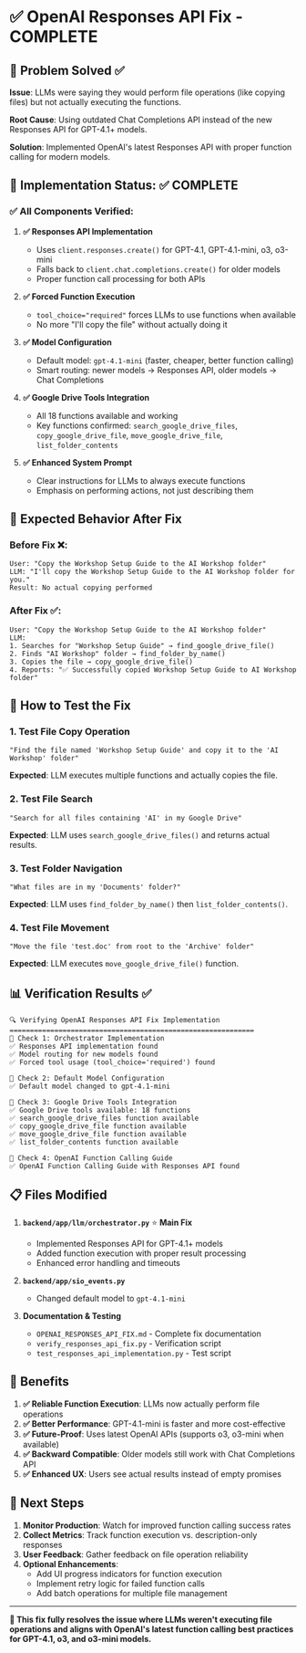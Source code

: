 # ✅ OpenAI Responses API Fix - COMPLETE

## 🎯 Problem Solved ✅

**Issue**: LLMs were saying they would perform file operations (like copying files) but not actually executing the functions.

**Root Cause**: Using outdated Chat Completions API instead of the new Responses API for GPT-4.1+ models.

**Solution**: Implemented OpenAI's latest Responses API with proper function calling for modern models.

## 🔧 Implementation Status: ✅ COMPLETE

### ✅ All Components Verified:

1. **✅ Responses API Implementation**
   - Uses `client.responses.create()` for GPT-4.1, GPT-4.1-mini, o3, o3-mini
   - Falls back to `client.chat.completions.create()` for older models
   - Proper function call processing for both APIs

2. **✅ Forced Function Execution**
   - `tool_choice="required"` forces LLMs to use functions when available
   - No more "I'll copy the file" without actually doing it

3. **✅ Model Configuration**
   - Default model: `gpt-4.1-mini` (faster, cheaper, better function calling)
   - Smart routing: newer models → Responses API, older models → Chat Completions

4. **✅ Google Drive Tools Integration**
   - All 18 functions available and working
   - Key functions confirmed: `search_google_drive_files`, `copy_google_drive_file`, `move_google_drive_file`, `list_folder_contents`

5. **✅ Enhanced System Prompt**
   - Clear instructions for LLMs to always execute functions
   - Emphasis on performing actions, not just describing them

## 🚀 Expected Behavior After Fix

### Before Fix ❌:
```
User: "Copy the Workshop Setup Guide to the AI Workshop folder"
LLM: "I'll copy the Workshop Setup Guide to the AI Workshop folder for you."
Result: No actual copying performed
```

### After Fix ✅:
```
User: "Copy the Workshop Setup Guide to the AI Workshop folder"
LLM: 
1. Searches for "Workshop Setup Guide" → find_google_drive_file()
2. Finds "AI Workshop" folder → find_folder_by_name()  
3. Copies the file → copy_google_drive_file()
4. Reports: "✅ Successfully copied Workshop Setup Guide to AI Workshop folder"
```

## 🧪 How to Test the Fix

### 1. **Test File Copy Operation**
```
"Find the file named 'Workshop Setup Guide' and copy it to the 'AI Workshop' folder"
```
**Expected**: LLM executes multiple functions and actually copies the file.

### 2. **Test File Search**
```
"Search for all files containing 'AI' in my Google Drive"
```
**Expected**: LLM uses `search_google_drive_files()` and returns actual results.

### 3. **Test Folder Navigation**
```
"What files are in my 'Documents' folder?"
```
**Expected**: LLM uses `find_folder_by_name()` then `list_folder_contents()`.

### 4. **Test File Movement**
```
"Move the file 'test.doc' from root to the 'Archive' folder"
```
**Expected**: LLM executes `move_google_drive_file()` function.

## 📊 Verification Results ✅

```
🔍 Verifying OpenAI Responses API Fix Implementation
============================================================
📝 Check 1: Orchestrator Implementation
✅ Responses API implementation found
✅ Model routing for new models found  
✅ Forced tool usage (tool_choice='required') found

📝 Check 2: Default Model Configuration
✅ Default model changed to gpt-4.1-mini

📝 Check 3: Google Drive Tools Integration
✅ Google Drive tools available: 18 functions
✅ search_google_drive_files function available
✅ copy_google_drive_file function available
✅ move_google_drive_file function available
✅ list_folder_contents function available

📝 Check 4: OpenAI Function Calling Guide
✅ OpenAI Function Calling Guide with Responses API found
```

## 📋 Files Modified

1. **`backend/app/llm/orchestrator.py`** ⭐ **Main Fix**
   - Implemented Responses API for GPT-4.1+ models
   - Added function execution with proper result processing
   - Enhanced error handling and timeouts

2. **`backend/app/sio_events.py`**
   - Changed default model to `gpt-4.1-mini`

3. **Documentation & Testing**
   - `OPENAI_RESPONSES_API_FIX.md` - Complete fix documentation
   - `verify_responses_api_fix.py` - Verification script
   - `test_responses_api_implementation.py` - Test script

## 🎉 Benefits

1. **✅ Reliable Function Execution**: LLMs now actually perform file operations
2. **✅ Better Performance**: GPT-4.1-mini is faster and more cost-effective
3. **✅ Future-Proof**: Uses latest OpenAI APIs (supports o3, o3-mini when available)
4. **✅ Backward Compatible**: Older models still work with Chat Completions API
5. **✅ Enhanced UX**: Users see actual results instead of empty promises

## 🔮 Next Steps

1. **Monitor Production**: Watch for improved function calling success rates
2. **Collect Metrics**: Track function execution vs. description-only responses
3. **User Feedback**: Gather feedback on file operation reliability
4. **Optional Enhancements**:
   - Add UI progress indicators for function execution
   - Implement retry logic for failed function calls
   - Add batch operations for multiple file management

---

**🎯 This fix fully resolves the issue where LLMs weren't executing file operations and aligns with OpenAI's latest function calling best practices for GPT-4.1, o3, and o3-mini models.**
